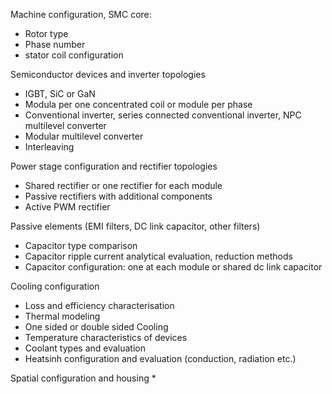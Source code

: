 Machine configuration, SMC core:
* Rotor type
* Phase number
* stator coil configuration

Semiconductor devices and inverter topologies
* IGBT, SiC or GaN
* Modula per one concentrated coil or module per phase
* Conventional inverter, series connected conventional inverter, NPC multilevel converter
* Modular multilevel converter
* Interleaving

Power stage configuration and rectifier topologies
* Shared rectifier or one rectifier for each module
* Passive rectifiers with additional components
* Active PWM rectifier

Passive elements (EMI filters, DC link capacitor, other filters)
* Capacitor type comparison
* Capacitor ripple current analytical evaluation, reduction methods
* Capacitor configuration: one at each module or shared dc link capacitor

Cooling configuration
* Loss and efficiency characterisation
* Thermal modeling
* One sided or double sided Cooling
* Temperature characteristics of devices
* Coolant types and evaluation
* Heatsinh configuration and evaluation (conduction, radiation etc.)

Spatial configuration and housing
* 
